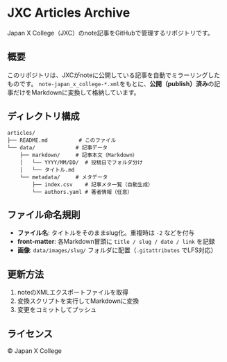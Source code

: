 # JXC Articles Archive

Japan X College（JXC）のnote記事をGitHubで管理するリポジトリです。

## 概要

このリポジトリは、JXCがnoteに公開している記事を自動でミラーリングしたものです。
`note-japan_x_college-*.xml`をもとに、**公開（publish）済み**の記事だけをMarkdownに変換して格納しています。

## ディレクトリ構成

```
articles/
├── README.md          # このファイル
└── data/             # 記事データ
    ├── markdown/     # 記事本文（Markdown）
    │   └── YYYY/MM/DD/  # 投稿日でフォルダ分け
    │   └── タイトル.md
    └── metadata/     # メタデータ
        ├── index.csv    # 記事メタ一覧（自動生成）
        └── authors.yaml # 著者情報（任意）
```

## ファイル命名規則

- **ファイル名**: タイトルをそのままslug化。重複時は `-2` などを付与
- **front-matter**: 各Markdown冒頭に `title / slug / date / link` を記録
- **画像**: `data/images/slug/` フォルダに配置（`.gitattributes` でLFS対応）

## 更新方法

1. noteのXMLエクスポートファイルを取得
2. 変換スクリプトを実行してMarkdownに変換
3. 変更をコミットしてプッシュ

## ライセンス

© Japan X College 